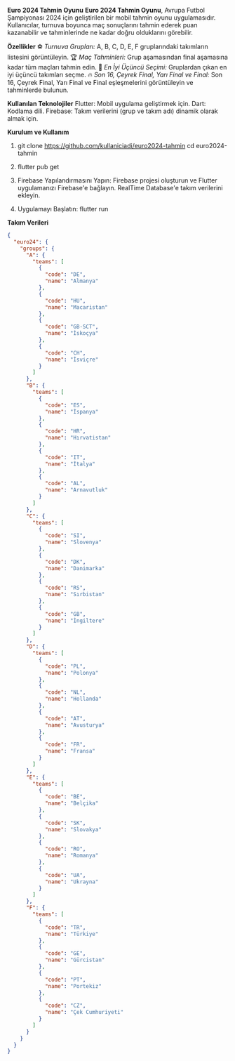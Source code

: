 **Euro 2024 Tahmin Oyunu**
**Euro 2024 Tahmin Oyunu**, Avrupa Futbol Şampiyonası 2024 için geliştirilen bir mobil tahmin oyunu uygulamasıdır. Kullanıcılar, turnuva boyunca maç sonuçlarını tahmin ederek puan kazanabilir ve tahminlerinde ne kadar doğru olduklarını görebilir.

**Özellikler**
⚽ *Turnuva Grupları:* A, B, C, D, E, F gruplarındaki takımların listesini görüntüleyin.
🏆 *Maç Tahminleri:* Grup aşamasından final aşamasına kadar tüm maçları tahmin edin.
🥉 *En İyi Üçüncü Seçimi:* Gruplardan çıkan en iyi üçüncü takımları seçme.
🔥 *Son 16, Çeyrek Final, Yarı Final ve Final:* Son 16, Çeyrek Final, Yarı Final ve Final eşleşmelerini görüntüleyin ve tahminlerde bulunun.

**Kullanılan Teknolojiler**
Flutter: Mobil uygulama geliştirmek için.
Dart: Kodlama dili.
Firebase: Takım verilerini (grup ve takım adı) dinamik olarak almak için.

**Kurulum ve Kullanım**
1. git clone https://github.com/kullaniciadi/euro2024-tahmin
cd euro2024-tahmin

2. flutter pub get

3. Firebase Yapılandırmasını Yapın:
    Firebase projesi oluşturun ve Flutter uygulamanızı Firebase'e bağlayın.
    RealTime Database'e takım verilerini ekleyin.

4. Uygulamayı Başlatın: 
    flutter run

**Takım Verileri**
```json
{
  "euro24": {
    "groups": {
      "A": {
        "teams": [
          {
            "code": "DE",
            "name": "Almanya"
          },
          {
            "code": "HU",
            "name": "Macaristan"
          },
          {
            "code": "GB-SCT",
            "name": "İskoçya"
          },
          {
            "code": "CH",
            "name": "İsviçre"
          }
        ]
      },
      "B": {
        "teams": [
          {
            "code": "ES",
            "name": "İspanya"
          },
          {
            "code": "HR",
            "name": "Hırvatistan"
          },
          {
            "code": "IT",
            "name": "İtalya"
          },
          {
            "code": "AL",
            "name": "Arnavutluk"
          }
        ]
      },
      "C": {
        "teams": [
          {
            "code": "SI",
            "name": "Slovenya"
          },
          {
            "code": "DK",
            "name": "Danimarka"
          },
          {
            "code": "RS",
            "name": "Sırbistan"
          },
          {
            "code": "GB",
            "name": "İngiltere"
          }
        ]
      },
      "D": {
        "teams": [
          {
            "code": "PL",
            "name": "Polonya"
          },
          {
            "code": "NL",
            "name": "Hollanda"
          },
          {
            "code": "AT",
            "name": "Avusturya"
          },
          {
            "code": "FR",
            "name": "Fransa"
          }
        ]
      },
      "E": {
        "teams": [
          {
            "code": "BE",
            "name": "Belçika"
          },
          {
            "code": "SK",
            "name": "Slovakya"
          },
          {
            "code": "RO",
            "name": "Romanya"
          },
          {
            "code": "UA",
            "name": "Ukrayna"
          }
        ]
      },
      "F": {
        "teams": [
          {
            "code": "TR",
            "name": "Türkiye"
          },
          {
            "code": "GE",
            "name": "Gürcistan"
          },
          {
            "code": "PT",
            "name": "Portekiz"
          },
          {
            "code": "CZ",
            "name": "Çek Cumhuriyeti"
          }
        ]
      }
    }
  }
}